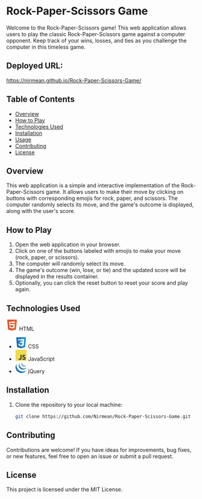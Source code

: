 # Rock-Paper-Scissors Game

Welcome to the Rock-Paper-Scissors game! This web application allows users to play the classic Rock-Paper-Scissors game against a computer opponent. Keep track of your wins, losses, and ties as you challenge the computer in this timeless game.

## Deployed URL:
https://nirmean.github.io/Rock-Paper-Scissors-Game/

## Table of Contents

- [Overview](#overview)
- [How to Play](#how-to-play)
- [Technologies Used](#technologies-used)
- [Installation](#installation)
- [Usage](#usage)
- [Contributing](#contributing)
- [License](#license)

## Overview

This web application is a simple and interactive implementation of the Rock-Paper-Scissors game. It allows users to make their move by clicking on buttons with corresponding emojis for rock, paper, and scissors. The computer randomly selects its move, and the game's outcome is displayed, along with the user's score.

## How to Play

1. Open the web application in your browser.
2. Click on one of the buttons labeled with emojis to make your move (rock, paper, or scissors).
3. The computer will randomly select its move.
4. The game's outcome (win, lose, or tie) and the updated score will be displayed in the results container.
5. Optionally, you can click the reset button to reset your score and play again.

## Technologies Used

<img src="https://raw.githubusercontent.com/devicons/devicon/master/icons/html5/html5-original.svg" alt="HTML5 Logo" width="30" height="30"> HTML
- <img src="https://raw.githubusercontent.com/devicons/devicon/master/icons/css3/css3-original.svg" alt="CSS3 Logo" width="30" height="30"> CSS
- <img src="https://raw.githubusercontent.com/devicons/devicon/master/icons/javascript/javascript-original.svg" alt="JavaScript Logo" width="30" height="30"> JavaScript
- <img src="https://raw.githubusercontent.com/devicons/devicon/master/icons/jquery/jquery-original.svg" alt="jQuery Logo" width="30" height="30"> jQuery



## Installation

1. Clone the repository to your local machine:

   ```bash
   git clone https://github.com/Nirmean/Rock-Paper-Scissors-Game.git


## Contributing
Contributions are welcome! If you have ideas for improvements, bug fixes, or new features, feel free to open an issue or submit a pull request.

## License
This project is licensed under the MIT License.